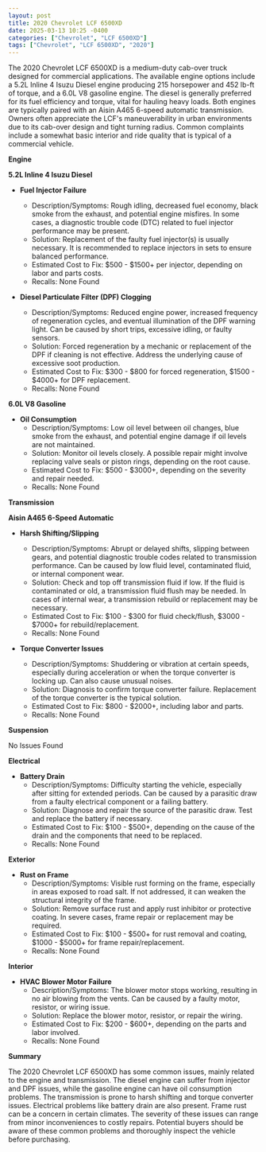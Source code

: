 ```yaml
---
layout: post
title: 2020 Chevrolet LCF 6500XD
date: 2025-03-13 10:25 -0400
categories: ["Chevrolet", "LCF 6500XD"]
tags: ["Chevrolet", "LCF 6500XD", "2020"]
---
```

The 2020 Chevrolet LCF 6500XD is a medium-duty cab-over truck designed for commercial applications. The available engine options include a 5.2L Inline 4 Isuzu Diesel engine producing 215 horsepower and 452 lb-ft of torque, and a 6.0L V8 gasoline engine. The diesel is generally preferred for its fuel efficiency and torque, vital for hauling heavy loads. Both engines are typically paired with an Aisin A465 6-speed automatic transmission. Owners often appreciate the LCF's maneuverability in urban environments due to its cab-over design and tight turning radius. Common complaints include a somewhat basic interior and ride quality that is typical of a commercial vehicle.

**Engine**

**5.2L Inline 4 Isuzu Diesel**

*   **Fuel Injector Failure**
    *   Description/Symptoms: Rough idling, decreased fuel economy, black smoke from the exhaust, and potential engine misfires. In some cases, a diagnostic trouble code (DTC) related to fuel injector performance may be present.
    *   Solution: Replacement of the faulty fuel injector(s) is usually necessary. It is recommended to replace injectors in sets to ensure balanced performance.
    *   Estimated Cost to Fix: $500 - $1500+ per injector, depending on labor and parts costs.
    *   Recalls: None Found

*   **Diesel Particulate Filter (DPF) Clogging**
    *   Description/Symptoms: Reduced engine power, increased frequency of regeneration cycles, and eventual illumination of the DPF warning light. Can be caused by short trips, excessive idling, or faulty sensors.
    *   Solution: Forced regeneration by a mechanic or replacement of the DPF if cleaning is not effective. Address the underlying cause of excessive soot production.
    *   Estimated Cost to Fix: $300 - $800 for forced regeneration, $1500 - $4000+ for DPF replacement.
    *   Recalls: None Found

**6.0L V8 Gasoline**

* **Oil Consumption**
    * Description/Symptoms: Low oil level between oil changes, blue smoke from the exhaust, and potential engine damage if oil levels are not maintained.
    * Solution: Monitor oil levels closely. A possible repair might involve replacing valve seals or piston rings, depending on the root cause.
    * Estimated Cost to Fix: $500 - $3000+, depending on the severity and repair needed.
    * Recalls: None Found

**Transmission**

**Aisin A465 6-Speed Automatic**

*   **Harsh Shifting/Slipping**
    *   Description/Symptoms: Abrupt or delayed shifts, slipping between gears, and potential diagnostic trouble codes related to transmission performance. Can be caused by low fluid level, contaminated fluid, or internal component wear.
    *   Solution: Check and top off transmission fluid if low. If the fluid is contaminated or old, a transmission fluid flush may be needed. In cases of internal wear, a transmission rebuild or replacement may be necessary.
    *   Estimated Cost to Fix: $100 - $300 for fluid check/flush, $3000 - $7000+ for rebuild/replacement.
    *   Recalls: None Found

*   **Torque Converter Issues**
    *   Description/Symptoms: Shuddering or vibration at certain speeds, especially during acceleration or when the torque converter is locking up. Can also cause unusual noises.
    *   Solution: Diagnosis to confirm torque converter failure. Replacement of the torque converter is the typical solution.
    *   Estimated Cost to Fix: $800 - $2000+, including labor and parts.
    *   Recalls: None Found

**Suspension**

No Issues Found

**Electrical**

*   **Battery Drain**
    *   Description/Symptoms: Difficulty starting the vehicle, especially after sitting for extended periods. Can be caused by a parasitic draw from a faulty electrical component or a failing battery.
    *   Solution: Diagnose and repair the source of the parasitic draw. Test and replace the battery if necessary.
    *   Estimated Cost to Fix: $100 - $500+, depending on the cause of the drain and the components that need to be replaced.
    *   Recalls: None Found

**Exterior**

*   **Rust on Frame**
    *   Description/Symptoms: Visible rust forming on the frame, especially in areas exposed to road salt. If not addressed, it can weaken the structural integrity of the frame.
    *   Solution: Remove surface rust and apply rust inhibitor or protective coating. In severe cases, frame repair or replacement may be required.
    *   Estimated Cost to Fix: $100 - $500+ for rust removal and coating, $1000 - $5000+ for frame repair/replacement.
    *   Recalls: None Found

**Interior**

*   **HVAC Blower Motor Failure**
    *   Description/Symptoms: The blower motor stops working, resulting in no air blowing from the vents. Can be caused by a faulty motor, resistor, or wiring issue.
    *   Solution: Replace the blower motor, resistor, or repair the wiring.
    *   Estimated Cost to Fix: $200 - $600+, depending on the parts and labor involved.
    *   Recalls: None Found

**Summary**

The 2020 Chevrolet LCF 6500XD has some common issues, mainly related to the engine and transmission. The diesel engine can suffer from injector and DPF issues, while the gasoline engine can have oil consumption problems. The transmission is prone to harsh shifting and torque converter issues. Electrical problems like battery drain are also present. Frame rust can be a concern in certain climates. The severity of these issues can range from minor inconveniences to costly repairs. Potential buyers should be aware of these common problems and thoroughly inspect the vehicle before purchasing.

